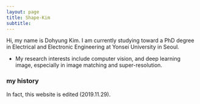 ```yaml
---
layout: page
title: Shape-Kim
subtitle: 
---
```


Hi, my name is Dohyung Kim. I am currently studying toward a PhD degree in Electrical and Electronic Engineering at Yonsei University in Seoul.

- My research interests include computer vision, and deep learning image, especially in image matching and super-resolution.




### my history

In fact, this website is edited (2019.11.29).

